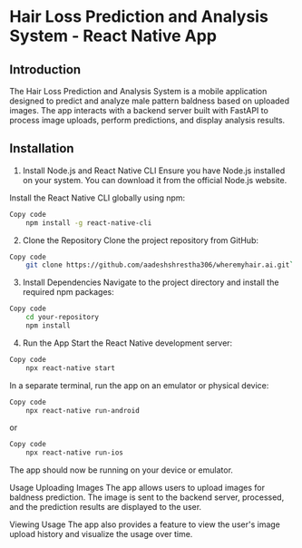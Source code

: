 # Hair Loss Prediction and Analysis System - React Native App

## Introduction
The Hair Loss Prediction and Analysis System is a mobile application designed to predict and analyze male pattern baldness based on uploaded images. The app interacts with a backend server built with FastAPI to process image uploads, perform predictions, and display analysis results.

## Installation
1. Install Node.js and React Native CLI
Ensure you have Node.js installed on your system. You can download it from the official Node.js website.

Install the React Native CLI globally using npm:

```bash
Copy code
    npm install -g react-native-cli
```

2. Clone the Repository
Clone the project repository from GitHub:

```bash
Copy code
    git clone https://github.com/aadeshshrestha306/wheremyhair.ai.git`
```

3. Install Dependencies
Navigate to the project directory and install the required npm packages:

```bash
Copy code
    cd your-repository
    npm install
```

4. Run the App
Start the React Native development server:

```bash
Copy code
    npx react-native start
```

In a separate terminal, run the app on an emulator or physical device:

```bash
Copy code
    npx react-native run-android
```

or

```bash
Copy code
    npx react-native run-ios
```

The app should now be running on your device or emulator.

Usage
Uploading Images
The app allows users to upload images for baldness prediction. The image is sent to the backend server, processed, and the prediction results are displayed to the user.

Viewing Usage
The app also provides a feature to view the user's image upload history and visualize the usage over time.